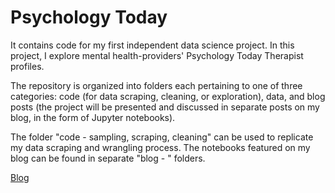 # Psychology Today

It contains code for my first independent data science project. In this project, I explore mental health-providers' Psychology Today Therapist profiles.

The repository is organized into folders each pertaining to one of three categories: code (for data scraping, cleaning, or exploration), data, and blog posts (the project will be presented and discussed in separate posts on my blog, in the form of Jupyter notebooks).

The folder "code - sampling, scraping, cleaning" can be used to replicate my data scraping and wrangling process. The notebooks featured on my blog can be found in separate "blog - <topic>" folders.

[Blog](http://stevenfelix.github.io)
